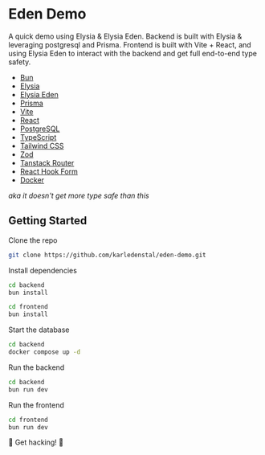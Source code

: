 # Eden Demo

A quick demo using Elysia & Elysia Eden. Backend is built with Elysia & leveraging postgresql and Prisma. Frontend is built with Vite + React, and using Elysia Eden to interact with the backend and get full end-to-end type safety.

- [Bun](https://bun.sh)
- [Elysia](https://elysiajs.com/)
- [Elysia Eden](https://elysiajs.com/eden/overview.html)
- [Prisma](https://www.prisma.io/)
- [Vite](https://vitejs.dev/)
- [React](https://reactjs.org/)
- [PostgreSQL](https://www.postgresql.org/)
- [TypeScript](https://www.typescriptlang.org/)
- [Tailwind CSS](https://tailwindcss.com/)
- [Zod](https://zod.dev/)
- [Tanstack Router](https://tanstack.com/router/latest)
- [React Hook Form](https://react-hook-form.com/)
- [Docker](https://www.docker.com/)

_aka it doesn't get more type safe than this_

## Getting Started

Clone the repo

```bash
git clone https://github.com/karledenstal/eden-demo.git
```

Install dependencies

```bash
cd backend
bun install

cd frontend
bun install
```

Start the database

```bash
cd backend
docker compose up -d
```

Run the backend

```bash
cd backend
bun run dev
```

Run the frontend

```bash
cd frontend
bun run dev
```

🎉 Get hacking! 👾